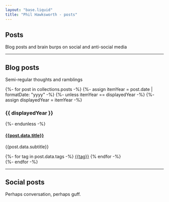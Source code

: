 ```yaml
---
layout: "base.liquid"
title: "Phil Hawksworth - posts"
---
```


<section>
  <hgroup>
    <h1>Posts</h1>
    <p>Blog posts and brain burps on social and anti-social media</p>
  </hgroup>
</section>

---

<section>
  <!-- <hgroup>
    <h2>Features</h2>
    <p>Articles self-indulgently styled according to my wim</p>
  </hgroup>
  
  <hr> -->

  <hgroup>
    <h2>Blog posts</h2>
    <p>Semi-regular thoughts and ramblings</p>
  </hgroup>

  <div class="listing">
  {%- for post in collections.posts -%}
    {%- assign itemYear = post.date | formatDate: "yyyy" -%}
    {%- unless itemYear == displayedYear -%}  
      {%- assign displayedYear = itemYear -%}
      <h3>{{ displayedYear }}</h3>
    {%- endunless -%}
      <div class="list-item">
        <h4><a href="{{ post.url }}">{{post.data.title}}</a></h4>  
        <p>{{post.data.subtitle}}</p>
        {%- for tag in post.data.tags -%}
        <a href="/blog/{{tag}}" class="tag">{{tag}}</a>
        {% endfor -%}
        </div>
  {%- endfor -%}
  </div>

  <hr>

  <hgroup>
    <h2>Social posts</h2>
    <p>Perhaps conversation, perhaps guff.</p>
  </hgroup>




</section>


